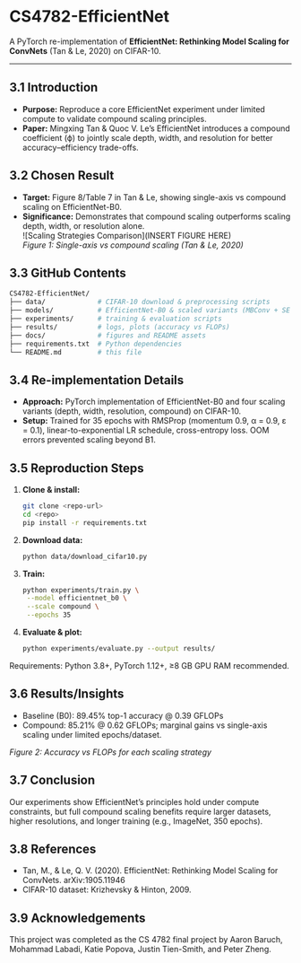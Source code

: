 # CS4782-EfficientNet

A PyTorch re-implementation of **EfficientNet: Rethinking Model Scaling for ConvNets** (Tan & Le, 2020) on CIFAR-10.

---

## 3.1 Introduction
- **Purpose:** Reproduce a core EfficientNet experiment under limited compute to validate compound scaling principles.  
- **Paper:** Mingxing Tan & Quoc V. Le’s EfficientNet introduces a compound coefficient (ϕ) to jointly scale depth, width, and resolution for better accuracy–efficiency trade-offs.

## 3.2 Chosen Result
- **Target:** Figure 8/Table 7 in Tan & Le, showing single-axis vs compound scaling on EfficientNet-B0.  
- **Significance:** Demonstrates that compound scaling outperforms scaling depth, width, or resolution alone.  
  ![Scaling Strategies Comparison](INSERT FIGURE HERE)  
  *Figure 1: Single-axis vs compound scaling (Tan & Le, 2020)*

## 3.3 GitHub Contents
```bash
CS4782-EfficientNet/
├── data/             # CIFAR-10 download & preprocessing scripts
├── models/           # EfficientNet-B0 & scaled variants (MBConv + SE blocks)
├── experiments/      # training & evaluation scripts
├── results/          # logs, plots (accuracy vs FLOPs)
├── docs/             # figures and README assets
├── requirements.txt  # Python dependencies
└── README.md         # this file
```

## 3.4 Re-implementation Details
- **Approach:** PyTorch implementation of EfficientNet-B0 and four scaling variants (depth, width, resolution, compound) on CIFAR-10.  
- **Setup:** Trained for 35 epochs with RMSProp (momentum 0.9, α = 0.9, ε = 0.1), linear-to-exponential LR schedule, cross-entropy loss. OOM errors prevented scaling beyond B1.

## 3.5 Reproduction Steps
1. **Clone & install:**  
   ```bash
   git clone <repo-url>
   cd <repo>
   pip install -r requirements.txt

2. **Download data:**
   ```bash
   python data/download_cifar10.py

3. **Train:**
   ```bash
   python experiments/train.py \
    --model efficientnet_b0 \
    --scale compound \
    --epochs 35

4. **Evaluate & plot:**
   ```bash
   python experiments/evaluate.py --output results/
Requirements: Python 3.8+, PyTorch 1.12+, ≥8 GB GPU RAM recommended.

## 3.6 Results/Insights
- Baseline (B0): 89.45% top-1 accuracy @ 0.39 GFLOPs
- Compound: 85.21% @ 0.62 GFLOPs; marginal gains vs single-axis scaling under limited epochs/dataset.

_Figure 2: Accuracy vs FLOPs for each scaling strategy_

## 3.7 Conclusion
Our experiments show EfficientNet’s principles hold under compute constraints, but full compound scaling benefits require larger datasets, higher resolutions, and longer training (e.g., ImageNet, 350 epochs).

## 3.8 References
- Tan, M., & Le, Q. V. (2020). EfficientNet: Rethinking Model Scaling for ConvNets. arXiv:1905.11946
- CIFAR-10 dataset: Krizhevsky & Hinton, 2009.

## 3.9 Acknowledgements
This project was completed as the CS 4782 final project by Aaron Baruch, Mohammad Labadi, Katie Popova, Justin Tien-Smith, and Peter Zheng.
